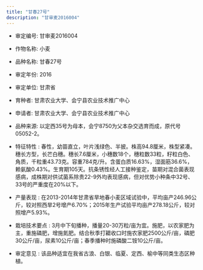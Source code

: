 ```yaml
---
title: "甘春27号"
description: "甘审麦2016004"
---
```

* 审定编号:  甘审麦2016004

*  作物名称:  小麦

*  品种名称:  甘春27号

*  审定年份:  2016

*  审定单位:  甘肃省

* 育种者:  甘肃农业大学、会宁县农业技术推广中心

*  申请者:  甘肃农业大学、会宁县农业技术推广中心

*  品种来源:  以定西35号为母本，会宁8750为父本杂交选育而成，原代号05052-2。

*  特征特性 : 
春性，幼苗直立，叶片浅绿色、半披。株高94.8厘米，株型紧凑。穗长方型，长芒白穗。穗长7.6厘米，小穗数18个，穗粒数33粒，籽粒白色、角质，千粒重43.73克。容重784克/升。含蛋白质16.63%，湿面筋36.6%，赖氨酸0.43%。生育期105天。抗条锈性经人工接种鉴定，苗期对混合菌表现感病，成株期对供试菌系除贵22-9外均表现感病，但对优势小种条中32号、33号的严重度在20%以下。
 
*  产量表现 : 
在2013-2014年甘肃省旱地春小麦区域试验中，平均亩产246.96公斤，较对照西旱2号增产6.70%；2015年生产试验平均亩产278.18公斤，较对照增产5.93%。

*  栽培技术要点 : 
3月中下旬播种，播量20-30万粒/亩为宜。施肥，以农家肥为主，重施磷肥，增施氮肥。结合秋季打耱收口时施农家肥2500公斤/亩，磷肥30公斤/亩，尿素10公斤/亩；春季播种时施磷酸二铵10公斤/亩。

*  审定意见 : 
该品种适宜在我省古浪、白银、临夏、定西、榆中等同类生态区种植。
